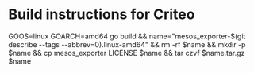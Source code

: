 # Build instructions for Criteo

GOOS=linux GOARCH=amd64 go build && name="mesos_exporter-$(git describe --tags --abbrev=0).linux-amd64" && rm -rf $name && mkdir -p $name && cp mesos_exporter LICENSE $name && tar czvf $name.tar.gz $name
